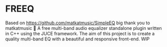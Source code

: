 # FREEQ
Based on https://github.com/matkatmusic/SimpleEQ big thank you to matkatmusic 🙌
A free multi-band audio equalizer standalone plugin written in C++ using the JUCE framework. The aim of this project is to create a quality multi-band EQ with a beautiful and responsive front-end. WIP
